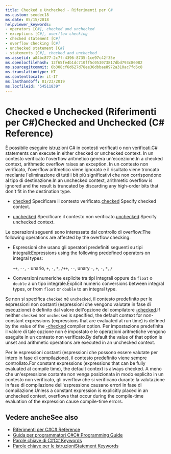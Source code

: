 ```yaml
---
title: Checked e Unchecked - Riferimenti per C#
ms.custom: seodec18
ms.date: 05/15/2018
helpviewer_keywords:
- operators [C#], checked and unchecked
- exceptions [C#], overflow checking
- checked statement [C#]
- overflow checking [C#]
- unchecked statement [C#]
- statements [C#], checked and unchecked
ms.assetid: a84bc877-2c7f-4396-8735-1ce97c42f35e
ms.openlocfilehash: 12f65fe4b1dc710ff5c053073817dbd793c86082
ms.sourcegitcommit: 6b308cf6d627d78ee36dbbae8972a310ac7fd6c8
ms.translationtype: HT
ms.contentlocale: it-IT
ms.lasthandoff: 01/23/2019
ms.locfileid: "54511839"
---
```

# <a name="checked-and-unchecked-c-reference"></a><span data-ttu-id="4434d-102">Checked e Unchecked (Riferimenti per C#)</span><span class="sxs-lookup"><span data-stu-id="4434d-102">Checked and Unchecked (C# Reference)</span></span>
<span data-ttu-id="4434d-103">È possibile eseguire istruzioni C# in contesti verificati o non verificati.</span><span class="sxs-lookup"><span data-stu-id="4434d-103">C# statements can execute in either checked or unchecked context.</span></span> <span data-ttu-id="4434d-104">In un contesto verificato l'overflow aritmetico genera un'eccezione.</span><span class="sxs-lookup"><span data-stu-id="4434d-104">In a checked context, arithmetic overflow raises an exception.</span></span> <span data-ttu-id="4434d-105">In un contesto non verificato, l'overflow aritmetico viene ignorato e il risultato viene troncato mediante l'eliminazione di tutti i bit più significativi che non corrispondono al tipo di destinazione.</span><span class="sxs-lookup"><span data-stu-id="4434d-105">In an unchecked context, arithmetic overflow is ignored and the result is truncated by discarding any high-order bits that don't fit in the destination type.</span></span>  
  
-   <span data-ttu-id="4434d-106">[checked](checked.md) Specificare il contesto verificato.</span><span class="sxs-lookup"><span data-stu-id="4434d-106">[checked](checked.md) Specify checked context.</span></span>  
  
-   <span data-ttu-id="4434d-107">[unchecked](unchecked.md) Specificare il contesto non verificato.</span><span class="sxs-lookup"><span data-stu-id="4434d-107">[unchecked](unchecked.md) Specify unchecked context.</span></span>  
  
 <span data-ttu-id="4434d-108">Le operazioni seguenti sono interessate dal controllo di overflow:</span><span class="sxs-lookup"><span data-stu-id="4434d-108">The following operations are affected by the overflow checking:</span></span>  
  
-   <span data-ttu-id="4434d-109">Espressioni che usano gli operatori predefiniti seguenti su tipi integrali:</span><span class="sxs-lookup"><span data-stu-id="4434d-109">Expressions using the following predefined operators on integral types:</span></span>  
  
     <span data-ttu-id="4434d-110">`++`, `--`, `-` unario, `+`, `-`, `*`, `/`</span><span class="sxs-lookup"><span data-stu-id="4434d-110">`++`, `--`, unary `-`, `+`, `-`, `*`, `/`</span></span>  
  
-   <span data-ttu-id="4434d-111">Conversioni numeriche esplicite tra tipi integrali oppure da `float` o `double` a un tipo integrale.</span><span class="sxs-lookup"><span data-stu-id="4434d-111">Explicit numeric conversions between integral types, or from `float` or `double` to an integral type.</span></span>  
  
 <span data-ttu-id="4434d-112">Se non si specifica `checked` né `unchecked`, il contesto predefinito per le espressioni non costanti (espressioni che vengono valutate in fase di esecuzione) è definito dal valore dell'opzione del compilatore [-checked](../compiler-options/checked-compiler-option.md).</span><span class="sxs-lookup"><span data-stu-id="4434d-112">If neither `checked` nor `unchecked` is specified, the default context for non-constant expressions (expressions that are evaluated at run time) is defined by the value of the [-checked](../compiler-options/checked-compiler-option.md) compiler option.</span></span> <span data-ttu-id="4434d-113">Per impostazione predefinita il valore di tale opzione non è impostato e le operazioni aritmetiche vengono eseguite in un contesto non verificato.</span><span class="sxs-lookup"><span data-stu-id="4434d-113">By default the value of that option is unset and arithmetic operations are executed in an unchecked context.</span></span>
 
 <span data-ttu-id="4434d-114">Per le espressioni costanti (espressioni che possono essere valutate per intero in fase di compilazione), il contesto predefinito viene sempre controllato.</span><span class="sxs-lookup"><span data-stu-id="4434d-114">For constant expressions (expressions that can be fully evaluated at compile time), the default context is always checked.</span></span> <span data-ttu-id="4434d-115">A meno che un'espressione costante non venga posizionata in modo esplicito in un contesto non verificato, gli overflow che si verificano durante la valutazione in fase di compilazione dell'espressione causano errori in fase di compilazione.</span><span class="sxs-lookup"><span data-stu-id="4434d-115">Unless a constant expression is explicitly placed in an unchecked context, overflows that occur during the compile-time evaluation of the expression cause compile-time errors.</span></span>
  
## <a name="see-also"></a><span data-ttu-id="4434d-116">Vedere anche</span><span class="sxs-lookup"><span data-stu-id="4434d-116">See also</span></span>

- [<span data-ttu-id="4434d-117">Riferimenti per C#</span><span class="sxs-lookup"><span data-stu-id="4434d-117">C# Reference</span></span>](../index.md)
- [<span data-ttu-id="4434d-118">Guida per programmatori C#</span><span class="sxs-lookup"><span data-stu-id="4434d-118">C# Programming Guide</span></span>](../../programming-guide/index.md)
- [<span data-ttu-id="4434d-119">Parole chiave di C#</span><span class="sxs-lookup"><span data-stu-id="4434d-119">C# Keywords</span></span>](index.md)
- [<span data-ttu-id="4434d-120">Parole chiave per le istruzioni</span><span class="sxs-lookup"><span data-stu-id="4434d-120">Statement Keywords</span></span>](statement-keywords.md)
